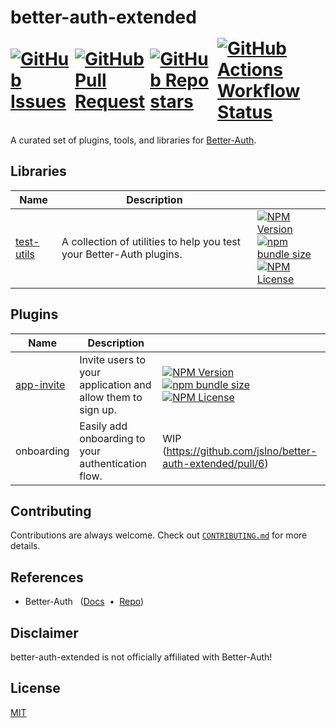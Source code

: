 <h1>
    <span>better-auth-extended</span>
     <div style="display:flex;align-items:center;gap:0.5rem;margin-top:1rem;margin-bottom:0.5rem" aria-hidden="true">
        <a href="https://github.com/jslno/better-auth-extended/issues">
            <img alt="GitHub Issues" src="https://img.shields.io/github/issues/jslno/better-auth-extended?style=flat-square">
        </a>
        <a href="https://github.com/jslno/better-auth-extended/pulls">
            <img alt="GitHub Pull Request" src="https://img.shields.io/github/issues-pr/jslno/better-auth-extended?style=flat-square">
        </a>
        <a href="https://github.com/jslno/better-auth-extended/stargazers">
            <img alt="GitHub Repo stars" src="https://img.shields.io/github/stars/jslno/better-auth-extended?style=flat-square">
        </a>
        <a href="https://github.com/jslno/better-auth-extended/actions/workflows/ci.yml">
            <img alt="GitHub Actions Workflow Status" src="https://img.shields.io/github/actions/workflow/status/jslno/better-auth-extended/ci.yml?branch=main&style=flat-square">
        </a>
    </div>
</h1>

A curated set of plugins, tools, and libraries for [Better-Auth][better-auth-repo].

## Libraries

| Name                     | Description                                                          |                                                                                                                                                                                                           |
| ------------------------ | -------------------------------------------------------------------- | --------------------------------------------------------------------------------------------------------------------------------------------------------------------------------------------------------- |
| [test-utils][test-utils] | A collection of utilities to help you test your Better-Auth plugins. | [![NPM Version][test-utils-shield-npm-version]][test-utils-npm] <br/> [![npm bundle size][test-utils-shield-npm-bundle-size]]() <br/> [![NPM License][test-utils-shield-npm-license]][test-utils-license] |

## Plugins

| Name                     | Description                                                 |                                                                                                                                                                                                           |
| ------------------------ | ----------------------------------------------------------- | --------------------------------------------------------------------------------------------------------------------------------------------------------------------------------------------------------- |
| [app-invite][app-invite] | Invite users to your application and allow them to sign up. | [![NPM Version][app-invite-shield-npm-version]][app-invite-npm] <br/> [![npm bundle size][app-invite-shield-npm-bundle-size]]() <br/> [![NPM License][app-invite-shield-npm-license]][app-invite-license] |
| onboarding               | Easily add onboarding to your authentication flow.          | WIP (https://github.com/jslno/better-auth-extended/pull/6)                                                                                                                                                |

## Contributing

Contributions are always welcome. Check out [`CONTRIBUTING.md`](CONTRIBUTING.md) for more details.

## References

- Better-Auth &nbsp;&nbsp;([Docs][better-auth-docs] &nbsp;&bull;&nbsp; [Repo][better-auth-repo])

## Disclaimer

better-auth-extended is not officially affiliated with Better-Auth!

## License

[MIT](LICENSE.md)

[test-utils]: packages/libraries/test-utils
[test-utils-license]: packages/libraries/test-utils/LICENSE.md
[test-utils-npm]: https://www.npmjs.com/package/@better-auth-extended/test-utils
[test-utils-shield-npm-version]: https://img.shields.io/npm/v/@better-auth-extended/test-utils?style=flat-square
[test-utils-shield-npm-bundle-size]: https://img.shields.io/bundlephobia/min/@better-auth-extended/test-utils?style=flat-square
[test-utils-shield-npm-license]: https://img.shields.io/npm/l/@better-auth-extended/test-utils?style=flat-square
[app-invite]: packages/plugins/app-invite
[app-invite-license]: packages/plugins/app-invite/LICENSE.md
[app-invite-npm]: https://www.npmjs.com/package/@better-auth-extended/app-invite
[app-invite-shield-npm-version]: https://img.shields.io/npm/v/@better-auth-extended/app-invite?style=flat-square
[app-invite-shield-npm-bundle-size]: https://img.shields.io/bundlephobia/min/@better-auth-extended/app-invite?style=flat-square
[app-invite-shield-npm-license]: https://img.shields.io/npm/l/@better-auth-extended/app-invite?style=flat-square
[better-auth-docs]: https://better-auth.com
[better-auth-repo]: https://github.com/better-auth/better-auth
